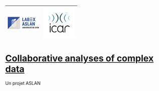 |![ASLAN](../partners/Aslan100.png)|![ICAR](../partners/ICAR_100.png)|
|---|---|

# [Collaborative analyses of complex data](http://icar.cnrs.fr/datagora/presentation-2/)

Un projet ASLAN
